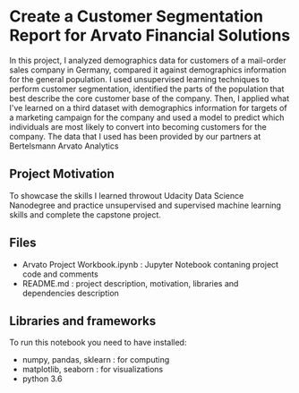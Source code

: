 # Create a Customer Segmentation Report for Arvato Financial Solutions
In this project, I analyzed demographics data for customers of a mail-order sales company in Germany, compared it against
demographics information for the general population. I used unsupervised learning techniques to perform customer segmentation,
identified the parts of the population that best describe the core customer base of the company. Then, I applied
what I've learned on a third dataset with demographics information for targets of a marketing campaign for the company and
used a model to predict which individuals are most likely to convert into becoming customers for the company. The data that I used
has been provided by our partners at Bertelsmann Arvato Analytics

## Project Motivation
To showcase the skills I learned throwout Udacity Data Science Nanodegree and practice unsupervised and supervised machine learning
skills and complete the capstone project.

## Files
 - Arvato Project Workbook.ipynb : Jupyter Notebook contaning project code and comments
 - README.md : project description, motivation, libraries and dependencies description

## Libraries and frameworks
 To run this notebook you need to have installed:
  - numpy, pandas, sklearn : for computing
  - matplotlib, seaborn : for visualizations
  - python 3.6
